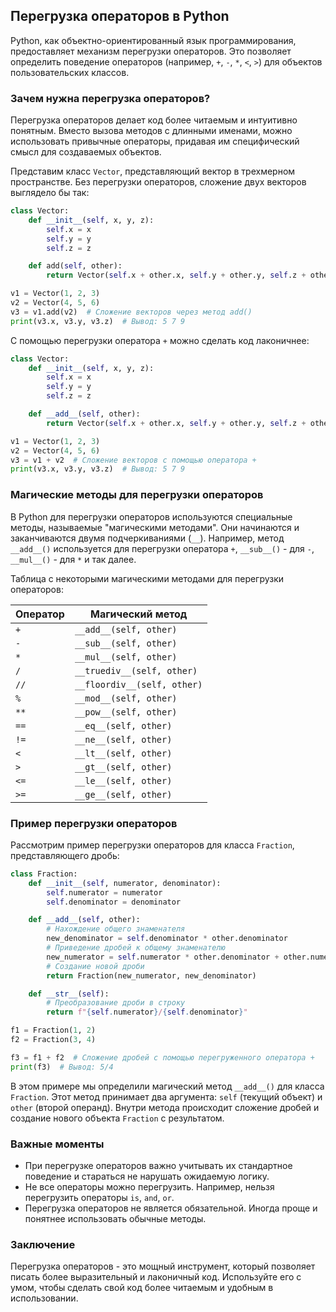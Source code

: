 ## Перегрузка операторов в Python

Python, как объектно-ориентированный язык программирования, предоставляет механизм перегрузки операторов. Это позволяет определить поведение операторов (например, `+`, `-`, `*`, `<`, `>`) для объектов пользовательских классов.

### Зачем нужна перегрузка операторов?

Перегрузка операторов делает код более читаемым и интуитивно понятным. Вместо вызова методов с длинными именами, можно использовать привычные операторы, придавая им специфический смысл для создаваемых объектов.

Представим класс `Vector`, представляющий вектор в трехмерном пространстве. Без перегрузки операторов, сложение двух векторов выглядело бы так:

```python
class Vector:
    def __init__(self, x, y, z):
        self.x = x
        self.y = y
        self.z = z

    def add(self, other):
        return Vector(self.x + other.x, self.y + other.y, self.z + other.z)

v1 = Vector(1, 2, 3)
v2 = Vector(4, 5, 6)
v3 = v1.add(v2)  # Сложение векторов через метод add()
print(v3.x, v3.y, v3.z)  # Вывод: 5 7 9
```

С помощью перегрузки оператора `+` можно сделать код лаконичнее:

```python
class Vector:
    def __init__(self, x, y, z):
        self.x = x
        self.y = y
        self.z = z

    def __add__(self, other):
        return Vector(self.x + other.x, self.y + other.y, self.z + other.z)

v1 = Vector(1, 2, 3)
v2 = Vector(4, 5, 6)
v3 = v1 + v2  # Сложение векторов с помощью оператора +
print(v3.x, v3.y, v3.z)  # Вывод: 5 7 9
```

### Магические методы для перегрузки операторов

В Python для перегрузки операторов используются специальные методы, называемые "магическими методами". Они начинаются и заканчиваются двумя подчеркиваниями (`__`). Например, метод `__add__()` используется для перегрузки оператора `+`, `__sub__()` - для `-`, `__mul__()` - для `*` и так далее.

Таблица с некоторыми магическими методами для перегрузки операторов:

| Оператор | Магический метод |
|---|---|
| `+` | `__add__(self, other)` |
| `-` | `__sub__(self, other)` |
| `*` | `__mul__(self, other)` |
| `/` | `__truediv__(self, other)` |
| `//` | `__floordiv__(self, other)` |
| `%` | `__mod__(self, other)` |
| `**` | `__pow__(self, other)` |
| `==` | `__eq__(self, other)` |
| `!=` | `__ne__(self, other)` |
| `<` | `__lt__(self, other)` |
| `>` | `__gt__(self, other)` |
| `<=` | `__le__(self, other)` |
| `>=` | `__ge__(self, other)` |

### Пример перегрузки операторов

Рассмотрим пример перегрузки операторов для класса `Fraction`, представляющего дробь:

```python
class Fraction:
    def __init__(self, numerator, denominator):
        self.numerator = numerator
        self.denominator = denominator

    def __add__(self, other):
        # Нахождение общего знаменателя
        new_denominator = self.denominator * other.denominator
        # Приведение дробей к общему знаменателю
        new_numerator = self.numerator * other.denominator + other.numerator * self.denominator
        # Создание новой дроби
        return Fraction(new_numerator, new_denominator)

    def __str__(self):
        # Преобразование дроби в строку
        return f"{self.numerator}/{self.denominator}"

f1 = Fraction(1, 2)
f2 = Fraction(3, 4)

f3 = f1 + f2  # Сложение дробей с помощью перегруженного оператора +
print(f3)  # Вывод: 5/4
```

В этом примере мы определили магический метод `__add__()` для класса `Fraction`. Этот метод принимает два аргумента: `self` (текущий объект) и `other` (второй операнд). Внутри метода происходит сложение дробей и создание нового объекта `Fraction` с результатом.

### Важные моменты

* При перегрузке операторов важно учитывать их стандартное поведение и стараться не нарушать ожидаемую логику.
* Не все операторы можно перегрузить. Например, нельзя перегрузить операторы `is`, `and`, `or`.
* Перегрузка операторов не является обязательной. Иногда проще и понятнее использовать обычные методы.

### Заключение

Перегрузка операторов - это мощный инструмент, который позволяет писать более выразительный и лаконичный код. Используйте его с умом, чтобы сделать свой код более читаемым и удобным в использовании.